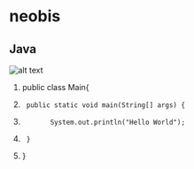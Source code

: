 # neobis
## Java 
![alt text](https://andreyex.ru/wp-content/uploads/2021/05/CHemu-dolzhny-nauchitsya-Java-razrabotchiki-v-2021-godu.jpg)
1.   public class Main{
2.      public static void main(String[] args) {
3.  		  System.out.println("Hello World");
4.  	}
5.  }
